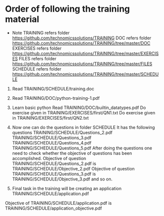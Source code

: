 Order of following the training material
=======================================
* Note TRAINING refers folder https://github.com/technomicssolutions/TRAINING
    DOC refers folder https://github.com/technomicssolutions/TRAINING/tree/master/DOC
    EXERCISES refers folder https://github.com/technomicssolutions/TRAINING/tree/master/EXERCISES
    FILES refers folder https://github.com/technomicssolutions/TRAINING/tree/master/FILES
    SCHEDULE refers folder https://github.com/technomicssolutions/TRAINING/tree/master/SCHEDULE

1. Read TRAINING/SCHEDULE/training.doc
2. Read TRAINING/DOC/python-training-1.pdf

3. Learn basic python
Read TRAINING/DOC/builtin_datatypes.pdf
Do exercise given in TRAINING/EXERCISES/first/QN1.txt
Do exercise given in TRAINING/EXERCISES/first/QN2.txt

4. Now one can do the questions in folder SCHEDULE
It has the following questions
TRAINING/SCHEDULE/Questions_2.pdf
TRAINING/SCHEDULE/Questions_3.pdf
TRAINING/SCHEDULE/Questions_4.pdf
TRAINING/SCHEDULE/Questions_5.pdf
After doing the questions one need to check whether the objective of questions has been accomplished.
Objective of question TRAINING/SCHEDULE/Questions_2.pdf is TRAINING/SCHEDULE/Objective_2.pdf
Objective of question TRAINING/SCHEDULE/Questions_3.pdf is TRAINING/SCHEDULE/Objective_3.pdf
and so on.

5. Final task in the training will be creating an application
TRAINING/SCHEDULE/application.pdf

Objective of TRAINING/SCHEDULE/application.pdf is TRAINING/SCHEDULE/application_objective.pdf

